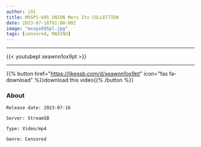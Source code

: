 ```yaml
---
author: j91
title: MXSPS-695 UNION Meru Ito COLLECTION
date: 2023-07-16T01:00:00Z
image: "mxsps695pl.jpg"
tags: [censored, MAXING]
---
```

___

{{< youtubepl xeawnn1ox9pt >}}
___

{{% button href="https://likessb.com/d/xeawnn1ox9pt" icon="fas fa-download" %}}download this video{{% /button %}}
### About

`Release date: 2023-07-16`

`Server: StreamSB`

`Type: Video/mp4`

`Genre:	Censored`